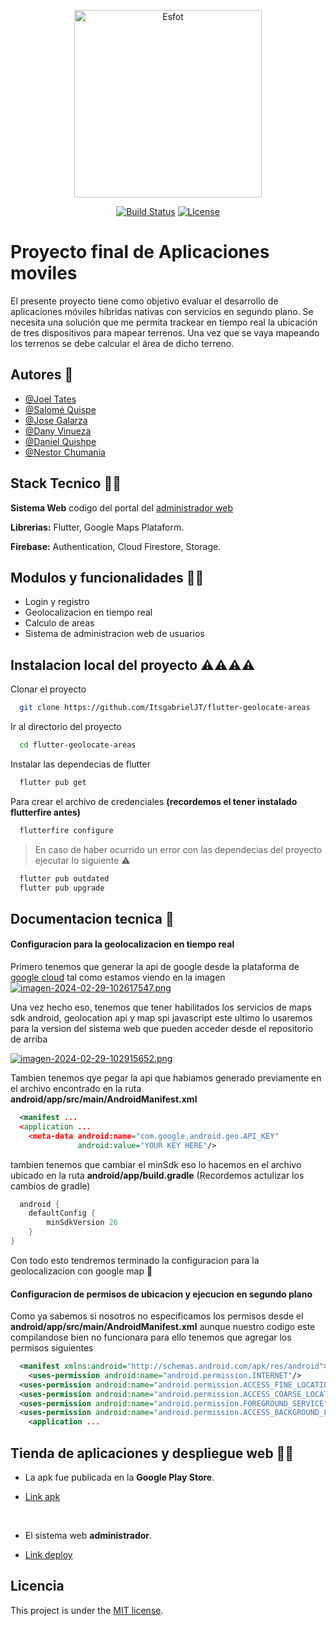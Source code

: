 <p align="center"><a href="https://laravel.com" target="_blank"><img src="https://esfot.epn.edu.ec/images/headers/logo_esfot_buho.png" alt="Esfot" width="300px"></a></p>

<p align="center">
<a href="https://github.com/laravel/framework/actions"><img src="https://github.com/laravel/framework/workflows/tests/badge.svg" alt="Build Status"></a>
<a href="https://packagist.org/packages/laravel/framework"><img src="https://img.shields.io/packagist/l/laravel/framework" alt="License"></a>
</p>

# Proyecto final de Aplicaciones moviles

El presente proyecto tiene como objetivo evaluar el desarrollo de aplicaciones móviles híbridas nativas con servicios en segundo plano.
Se necesita una solución que me permita trackear en tiempo real la ubicación de tres dispositivos
para mapear terrenos. Una vez que se vaya mapeando los terrenos se debe calcular el área de 
dicho terreno.


## Autores 🪬

- [@Joel Tates](https://github.com/ItsgabrielJT)
- [@Salomé Quispe](https://github.com/Salo-Quispe)
- [@Jose Galarza](https://github.com/jp123468)
- [@Dany Vinueza](https://github.com/DannyVinueza)
- [@Daniel Quishpe](https://github.com/DAQG)
- [@Nestor Chumania](https://github.com/RotsenCH)


## Stack Tecnico 🧩👥

**Sistema Web** codigo del portal del [administrador web](https://github.com/DannyVinueza/Web_Flutter_Pagina)

**Librerias:** Flutter, Google Maps Plataform.

**Firebase:** Authentication, Cloud Firestore, Storage.

## Modulos y funcionalidades 🧩👥

- Login y registro
- Geolocalizacion en tiempo real
- Calculo de areas
- Sistema de administracion web de usuarios

## Instalacion local del proyecto ⚠️⚠️⚠️⚠️


Clonar el proyecto

```bash
  git clone https://github.com/ItsgabrielJT/flutter-geolocate-areas
```

Ir al directorio del proyecto

```bash
  cd flutter-geolocate-areas
```

Instalar las dependecias de flutter

```bash
  flutter pub get
```

Para crear el archivo de credenciales
**(recordemos el tener instalado flutterfire antes)**
```bash
  flutterfire configure
```


> En caso de haber ocurrido un error con las dependecias del proyecto ejecutar lo siguiente ⚠️


```bash
  flutter pub outdated
  flutter pub upgrade
```
## Documentacion tecnica 📁

#### Configuracion para la geolocalizacion en tiempo real
Primero tenemos que generar la api de google desde la plataforma de [google cloud](https://console.cloud.google.com/welcome) tal como estamos viendo en la imagen
[![imagen-2024-02-29-102617547.png](https://i.postimg.cc/m2cwfCb2/imagen-2024-02-29-102617547.png)](https://postimg.cc/Vd8MXSr3)

Una vez hecho eso, tenemos que tener habilitados los servicios de maps sdk android, geolocation api y map spi javascript este ultimo lo usaremos para la version del sistema web que pueden acceder desde el repositorio de arriba

[![imagen-2024-02-29-102915652.png](https://i.postimg.cc/Pf1DmyrD/imagen-2024-02-29-102915652.png)](https://postimg.cc/7bYb4gzP)

Tambien tenemos qye pegar la api que habiamos generado previamente en el archivo encontrado en la ruta **android/app/src/main/AndroidManifest.xml**

```xml
  <manifest ...
  <application ...
    <meta-data android:name="com.google.android.geo.API_KEY"
               android:value="YOUR KEY HERE"/>
```

tambien tenemos que cambiar el minSdk eso lo hacemos en el archivo ubicado en la ruta **android/app/build.gradle** (Recordemos actulizar los cambios de gradle)

```gradle
  android {
    defaultConfig {
        minSdkVersion 26
    }
}
```

Con todo esto tendremos terminado la configuracion para la geolocalizacion con google map 🏅

#### Configuracion de permisos de ubicacion y ejecucion en segundo plano

Como ya sabemos si nosotros no especificamos los permisos desde el **android/app/src/main/AndroidManifest.xml** aunque nuestro codigo este compilandose bien no funcionara para ello tenemos que agregar los permisos siguientes

```xml
  <manifest xmlns:android="http://schemas.android.com/apk/res/android">
    <uses-permission android:name="android.permission.INTERNET"/>
  <uses-permission android:name="android.permission.ACCESS_FINE_LOCATION" />
  <uses-permission android:name="android.permission.ACCESS_COARSE_LOCATION" />
  <uses-permission android:name="android.permission.FOREGROUND_SERVICE" />
  <uses-permission android:name="android.permission.ACCESS_BACKGROUND_LOCATION" />
    <application ...
```


## Tienda de aplicaciones y despliegue web 🚀🧩
- La apk fue publicada en la **Google Play Store**.

- [Link apk](https://project-core-front.vercel.app)

<br>

- El sistema web **administrador**.

- [Link deploy](https://project-core-front.vercel.app)

## Licencia

This project is under the [MIT license](https://opensource.org/licenses/MIT).




